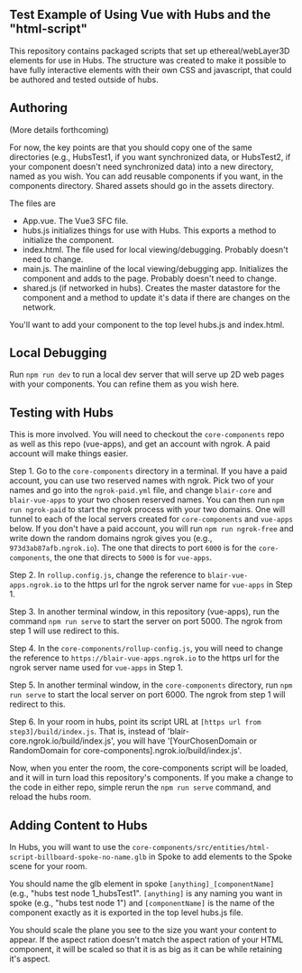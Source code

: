 ## Test Example of Using Vue with Hubs and the "html-script" 

This repository contains packaged scripts that set up ethereal/webLayer3D elements for use in Hubs.  The structure was created to make it possible to have fully interactive elements with their own CSS and javascript, that could be authored and tested outside of hubs.

## Authoring

(More details forthcoming)

For now, the key points are that you should copy one of the same directories (e.g., HubsTest1, if you want synchronized data, or HubsTest2, if your component doesn't need synchronized data) into a new directory, named as you wish.  You can add reusable components if you want, in the components directory.  Shared assets should go in the assets directory.

The files are
- App.vue.  The Vue3 SFC file.
- hubs.js initializes things for use with Hubs.  This exports a method to initialize the component.
- index.html.  The file used for local viewing/debugging. Probably doesn't need to change.
- main.js.  The mainline of the local viewing/debugging app.  Initializes the component and adds to the page. Probably doesn't need to change.
- shared.js (if networked in hubs).  Creates the master datastore for the component and a method to update it's data if there are changes on the network.

You'll want to add your component to the top level hubs.js and index.html.

## Local Debugging

Run `npm run dev` to run a local dev server that will serve up 2D web pages with your components.  You can refine them as you wish here.

## Testing with Hubs

This is more involved.  You will need to checkout the `core-components` repo as well as this repo (vue-apps), and get an account with ngrok.  A paid account will make things easier.

Step 1. Go to the `core-components` directory in a terminal. If you have a paid account, you can use two reserved names with ngrok.  Pick two of your names and go into the `ngrok-paid.yml` file, and change `blair-core` and `blair-vue-apps` to your two chosen reserved names. You can then run `npm run ngrok-paid` to start the ngrok process with your two domains. One will tunnel to each of the local servers created for `core-components` and `vue-apps` below. If you don't have a paid account, you will run `npm run ngrok-free` and write down the random domains ngrok gives you (e.g., `973d3ab87afb.ngrok.io`).  The one that directs to port `6000` is for the `core-components`, the one that directs to `5000` is for `vue-apps`.

Step 2. In `rollup.config.js`, change the reference to `blair-vue-apps.ngrok.io` to the https url for the ngrok server name for `vue-apps` in Step 1.

Step 3. In another terminal window, in this repository (vue-apps), run the command `npm run serve` to start the server on port 5000.  The ngrok from step 1 will use redirect to this.

Step 4. In the `core-components/rollup-config.js`, you will need to change the reference to `https://blair-vue-apps.ngrok.io` to the https url for the ngrok server name used for `vue-apps` in Step 1. 

Step 5. In another terminal window, in the `core-components` directory, run `npm run serve` to start the local server on port 6000.  The ngrok from step 1 will redirect to this.

Step 6. In your room in hubs, point its script URL at `[https url from step3]/build/index.js`. That is, instead of 'blair-core.ngrok.io/build/index.js', you will have '[YourChosenDomain or RandomDomain for core-components].ngrok.io/build/index.js'.

Now, when you enter the room, the core-components script will be loaded, and it will in turn load this repository's components.  If you make a change to the code in either repo, simple rerun the `npm run serve` command, and reload the hubs room.

## Adding Content to Hubs

In Hubs, you will want to use the `core-components/src/entities/html-script-billboard-spoke-no-name.glb` in Spoke to add elements to the Spoke scene for your room.

You should name the glb element in spoke `[anything]_[componentName]` (e.g., "hubs test node 1_hubsTest1". `[anything]` is any naming you want in spoke (e.g., "hubs test node 1") and `[componentName]` is the name of the component exactly as it is exported in the top level hubs.js file.

You should scale the plane you see to the size you want your content to appear.  If the aspect ration doesn't match the aspect ration of your HTML component, it will be scaled so that it is as big as it can be while retaining it's aspect.

